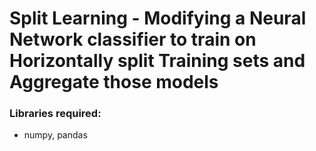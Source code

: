 # Split Learning - Modifying a Neural Network classifier to train on Horizontally split Training sets and Aggregate those models



### Libraries required:

* numpy, pandas
